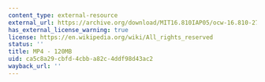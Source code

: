 ```yaml
---
content_type: external-resource
external_url: https://archive.org/download/MIT16.810IAP05/ocw-16.810-27jan2005-tp1_2-220k.mp4
has_external_license_warning: true
license: https://en.wikipedia.org/wiki/All_rights_reserved
status: ''
title: MP4 - 120MB
uid: ca5c8a29-cbfd-4cbb-a82c-4ddf98d43ac2
wayback_url: ''
---
```

